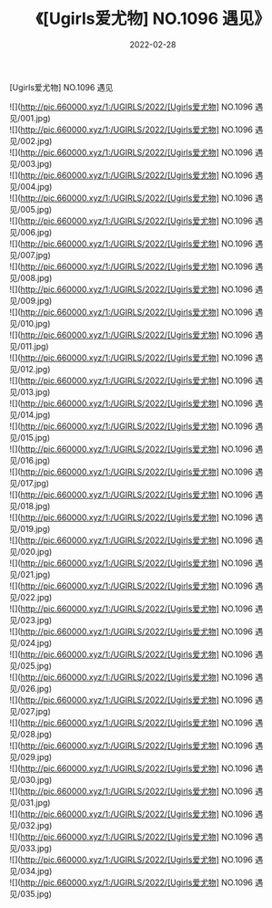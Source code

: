 ﻿---
layout: post
title:  《[Ugirls爱尤物] NO.1096 遇见》
date:   2022-02-28
img: http://pic.660000.xyz/1:/UGIRLS/2022/[Ugirls爱尤物] NO.1096 遇见/000.jpg
categories: [美女, 清纯, 唯美]
---

[Ugirls爱尤物] NO.1096 遇见

 ![](http://pic.660000.xyz/1:/UGIRLS/2022/[Ugirls爱尤物] NO.1096 遇见/001.jpg) <br>![](http://pic.660000.xyz/1:/UGIRLS/2022/[Ugirls爱尤物] NO.1096 遇见/002.jpg) <br>![](http://pic.660000.xyz/1:/UGIRLS/2022/[Ugirls爱尤物] NO.1096 遇见/003.jpg) <br>![](http://pic.660000.xyz/1:/UGIRLS/2022/[Ugirls爱尤物] NO.1096 遇见/004.jpg) <br>![](http://pic.660000.xyz/1:/UGIRLS/2022/[Ugirls爱尤物] NO.1096 遇见/005.jpg) <br>![](http://pic.660000.xyz/1:/UGIRLS/2022/[Ugirls爱尤物] NO.1096 遇见/006.jpg) <br>![](http://pic.660000.xyz/1:/UGIRLS/2022/[Ugirls爱尤物] NO.1096 遇见/007.jpg) <br>![](http://pic.660000.xyz/1:/UGIRLS/2022/[Ugirls爱尤物] NO.1096 遇见/008.jpg) <br>![](http://pic.660000.xyz/1:/UGIRLS/2022/[Ugirls爱尤物] NO.1096 遇见/009.jpg) <br>![](http://pic.660000.xyz/1:/UGIRLS/2022/[Ugirls爱尤物] NO.1096 遇见/010.jpg) <br>![](http://pic.660000.xyz/1:/UGIRLS/2022/[Ugirls爱尤物] NO.1096 遇见/011.jpg) <br>![](http://pic.660000.xyz/1:/UGIRLS/2022/[Ugirls爱尤物] NO.1096 遇见/012.jpg) <br>![](http://pic.660000.xyz/1:/UGIRLS/2022/[Ugirls爱尤物] NO.1096 遇见/013.jpg) <br>![](http://pic.660000.xyz/1:/UGIRLS/2022/[Ugirls爱尤物] NO.1096 遇见/014.jpg) <br>![](http://pic.660000.xyz/1:/UGIRLS/2022/[Ugirls爱尤物] NO.1096 遇见/015.jpg) <br>![](http://pic.660000.xyz/1:/UGIRLS/2022/[Ugirls爱尤物] NO.1096 遇见/016.jpg) <br>![](http://pic.660000.xyz/1:/UGIRLS/2022/[Ugirls爱尤物] NO.1096 遇见/017.jpg) <br>![](http://pic.660000.xyz/1:/UGIRLS/2022/[Ugirls爱尤物] NO.1096 遇见/018.jpg) <br>![](http://pic.660000.xyz/1:/UGIRLS/2022/[Ugirls爱尤物] NO.1096 遇见/019.jpg) <br>![](http://pic.660000.xyz/1:/UGIRLS/2022/[Ugirls爱尤物] NO.1096 遇见/020.jpg) <br>![](http://pic.660000.xyz/1:/UGIRLS/2022/[Ugirls爱尤物] NO.1096 遇见/021.jpg) <br>![](http://pic.660000.xyz/1:/UGIRLS/2022/[Ugirls爱尤物] NO.1096 遇见/022.jpg) <br>![](http://pic.660000.xyz/1:/UGIRLS/2022/[Ugirls爱尤物] NO.1096 遇见/023.jpg) <br>![](http://pic.660000.xyz/1:/UGIRLS/2022/[Ugirls爱尤物] NO.1096 遇见/024.jpg) <br>![](http://pic.660000.xyz/1:/UGIRLS/2022/[Ugirls爱尤物] NO.1096 遇见/025.jpg) <br>![](http://pic.660000.xyz/1:/UGIRLS/2022/[Ugirls爱尤物] NO.1096 遇见/026.jpg) <br>![](http://pic.660000.xyz/1:/UGIRLS/2022/[Ugirls爱尤物] NO.1096 遇见/027.jpg) <br>![](http://pic.660000.xyz/1:/UGIRLS/2022/[Ugirls爱尤物] NO.1096 遇见/028.jpg) <br>![](http://pic.660000.xyz/1:/UGIRLS/2022/[Ugirls爱尤物] NO.1096 遇见/029.jpg) <br>![](http://pic.660000.xyz/1:/UGIRLS/2022/[Ugirls爱尤物] NO.1096 遇见/030.jpg) <br>![](http://pic.660000.xyz/1:/UGIRLS/2022/[Ugirls爱尤物] NO.1096 遇见/031.jpg) <br>![](http://pic.660000.xyz/1:/UGIRLS/2022/[Ugirls爱尤物] NO.1096 遇见/032.jpg) <br>![](http://pic.660000.xyz/1:/UGIRLS/2022/[Ugirls爱尤物] NO.1096 遇见/033.jpg) <br>![](http://pic.660000.xyz/1:/UGIRLS/2022/[Ugirls爱尤物] NO.1096 遇见/034.jpg) <br>![](http://pic.660000.xyz/1:/UGIRLS/2022/[Ugirls爱尤物] NO.1096 遇见/035.jpg) <br>